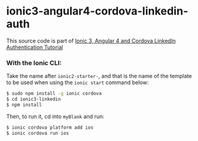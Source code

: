 # ionic3-angular4-cordova-linkedin-auth

This source code is part of [Ionic 3, Angular 4 and Cordova LinkedIn Authentication Tutorial](https://www.djamware.com/post/5971421e80aca7414e78a658/ionic-3-angular-4-and-cordova-linkedin-authentication-tutorial)
### With the Ionic CLI:

Take the name after `ionic2-starter-`, and that is the name of the template to be used when using the `ionic start` command below:

```bash
$ sudo npm install -g ionic cordova
$ cd ionic3-linkedin
$ npm install
```

Then, to run it, cd into `myBlank` and run:

```bash
$ ionic cordova platform add ios
$ ionic cordova run ios
```

